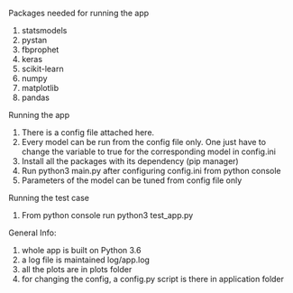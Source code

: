 Packages needed for running the app
1. statsmodels
2. pystan
3. fbprophet
4. keras 
5. scikit-learn
6. numpy
7. matplotlib
8. pandas

Running the app
1. There  is a config file attached here.
2. Every model can be run from the config file only. One just have to change the variable 
   to true for the corresponding model in config.ini
3. Install all the packages with its dependency (pip manager)
4. Run python3 main.py after configuring config.ini from python console
5. Parameters of the model can be tuned from config file only

Running the test case
1. From python console run python3 test_app.py

General Info:
1. whole app is built on Python 3.6
2. a log file is maintained log/app.log
3. all the plots are in plots folder
4. for changing the config, a config.py script is there in application folder


